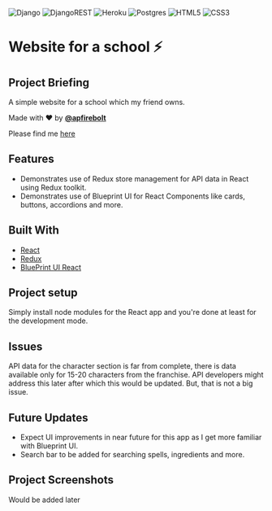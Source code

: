 ![Django](https://img.shields.io/badge/django-%23092E20.svg?style=for-the-badge&logo=django&logoColor=white)
![DjangoREST](https://img.shields.io/badge/DJANGO-REST-ff1709?style=for-the-badge&logo=django&logoColor=white&color=ff1709&labelColor=gray)
![Heroku](https://img.shields.io/badge/heroku-%23430098.svg?style=for-the-badge&logo=heroku&logoColor=white)
![Postgres](https://img.shields.io/badge/postgres-%23316192.svg?style=for-the-badge&logo=postgresql&logoColor=white)
![HTML5](https://img.shields.io/badge/html5-%23E34F26.svg?style=for-the-badge&logo=html5&logoColor=white)
![CSS3](https://img.shields.io/badge/css3-%231572B6.svg?style=for-the-badge&logo=css3&logoColor=white)

# Website for a school ⚡️

## Project Briefing

A simple website for a school which my friend owns.

Made with ❤️ by **[@apfirebolt](https://github.com/Apfirebolt/)**

Please find me [here](https://apgiiit.com/)
## Features

- Demonstrates use of Redux store management for API data in React using Redux toolkit.
- Demonstrates use of Blueprint UI for React Components like cards, buttons, accordions and more.

## Built With

* [React](https://reactjs.org/)
* [Redux](https://react-redux.js.org/)
* [BluePrint UI React](https://blueprintjs.com/)

## Project setup

Simply install node modules for the React app and you're done at least for the development mode.

## Issues

API data for the character section is far from complete, there is data available only for 15-20 characters from the franchise. API developers might address this later after which this would be updated. But, that is not a big issue.

## Future Updates

- Expect UI improvements in near future for this app as I get more familiar with Blueprint UI.
- Search bar to be added for searching spells, ingredients and more.

## Project Screenshots

Would be added later
